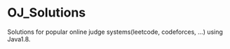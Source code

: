 # OJ_Solutions
Solutions for popular online judge systems(leetcode, codeforces, ...) using Java1.8.
